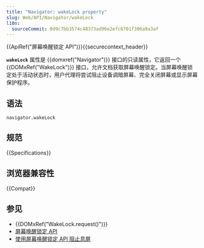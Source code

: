 ```yaml
---
title: "Navigator: wakeLock property"
slug: Web/API/Navigator/wakeLock
l10n:
  sourceCommit: 0d9c7bb3574c48373ad96e2efc6701f306a9a3af
---
```


{{ApiRef("屏幕唤醒锁定 API")}}{{securecontext_header}}

**`wakeLock`** 属性是 {{domxref("Navigator")}} 接口的只读属性，它返回一个 {{DOMxRef("WakeLock")}} 接口，允许文档获取屏幕唤醒锁定。当屏幕唤醒锁定处于活动状态时，用户代理将尝试阻止设备调暗屏幕、完全关闭屏幕或显示屏幕保护程序。

## 语法

```js-nolint
navigator.wakeLock
```

## 规范

{{Specifications}}

## 浏览器兼容性

{{Compat}}

## 参见

- {{DOMxRef("WakeLock.request()")}}
- [屏幕唤醒锁定 API](/zh-CN/docs/Web/API/Screen_Wake_Lock_API)
- [使用屏幕唤醒锁定 API 阻止息屏](https://developer.chrome.com/docs/capabilities/web-apis/wake-lock/)
